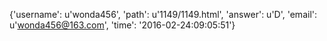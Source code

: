 {'username': u'wonda456', 'path': u'1149/1149.html', 'answer': u'D', 'email': u'wonda456@163.com', 'time': '2016-02-24:09:05:51'}